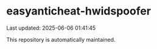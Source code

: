 # easyanticheat-hwidspoofer

Last updated: 2025-06-06 01:41:45

This repository is automatically maintained.
